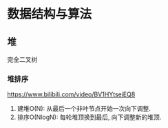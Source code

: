# 数据结构与算法
## 堆
完全二叉树
### 堆排序
https://www.bilibili.com/video/BV1HYtseiEQ8
1. 建堆O(N): 从最后一个非叶节点开始一次向下调整.  
2. 排序O(NlogN): 每轮堆顶换到最后, 向下调整新的堆顶.  